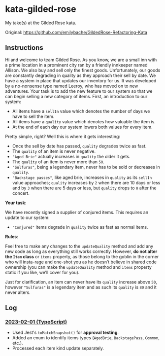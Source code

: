 # kata-gilded-rose

My take(s) at the Gilded Rose kata.

Original: https://github.com/emilybache/GildedRose-Refactoring-Kata

## Instructions

Hi and welcome to team Gilded Rose. As you know, we are a small inn with a prime location in a prominent city ran by a friendly innkeeper named Allison. We also buy and sell only the finest goods. Unfortunately, our goods are constantly degrading in quality as they approach their sell by date. We have a system in place that updates our inventory for us. It was developed by a no-nonsense type named Leeroy, who has moved on to new adventures. Your task is to add the new feature to our system so that we can begin selling a new category of items. First, an introduction to our system:

- All items have a `sellIn` value which denotes the number of days we have to sell the item.
- All items have a `quality` value which denotes how valuable the item is.
- At the end of each day our system lowers both values for every item.

Pretty simple, right? Well this is where it gets interesting:

- Once the sell by date has passed, `quality` degrades twice as fast.
- The `quality` of an item is never negative.
- `"Aged Brie"` actually increases in `quality` the older it gets.
- The `quality` of an item is never more than `50`.
- `"Sulfuras"`, being a legendary item, never has to be sold or decreases in `quality`.
- `"Backstage passes"`, like aged brie, increases in `quality` as its `sellIn` value approaches; `quality` increases by `2` when there are 10 days or less and by `3` when there are 5 days or less, but `quality` drops to `0` after the concert.

**Your task**:

We have recently signed a supplier of conjured items. This requires an update to our system:

- `"Conjured"` items degrade in `quality` twice as fast as normal items.

**Rules**:

Feel free to make any changes to the `updateQuality` method and add any new code as long as everything still works correctly. However, **do not alter the `Item` class** or `items` property, as those belong to the goblin in the corner who will insta-rage and one-shot you as he doesn’t believe in shared code ownership (you can make the `updateQuality` method and `items` property static if you like, we’ll cover for you).

Just for clarification, an item can never have its `quality` increase above `50`, however `"Sulfuras"` is a legendary item and as such its `quality` is `80` and it never alters.

## Log

### [2023-02-01 (TypeScript)](./2023-02-01-ts/README.md)

- Used Jest's `toMatchSnapshot()` for **approval testing**.
- Added an enum to identify items types (`AgedBrie`, `BackstagePass`, `Common`, etc.).
- Processed each item kind update separately.
